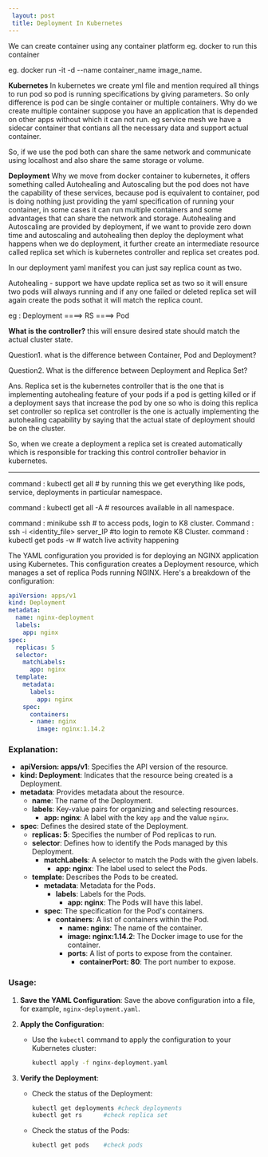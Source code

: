 ```yaml
---
 layout: post
 title: Deployment In Kubernetes
---
```

  
  We can create container using any container platform eg. docker to run this container

eg. docker run -it -d --name container_name image_name.



**Kubernetes**
In kubernetes we create yml file and mention required all things to run pod so pod is running specifications by giving parameters.
So only difference is pod can be single container or multiple containers.
Why do we create multiple container suppose you have an application that is depended on other apps without which it can not run. eg service mesh we have a sidecar container that contians all the necessary data and support actual container.

So, if we use the pod both can share the same network and communicate using localhost and also share the same storage or volume.


**Deployment**
Why we move from docker container to kubernetes, it offers something called Autohealing and Autoscaling but the pod does not have the capability of these services, because pod is equivalent to container, pod is doing nothing just providing the yaml specification of running your container, in some cases it can run multiple containers and some advantages that can share the network and storage. Autohealing and Autoscaling are provided by deployment, if we want to provide zero down time and autoscaling and autohealing then deploy the deployment what happens when we do deployment, it further create an intermediate resource called replica set which is kubernetes controller and replica set creates pod.

In our deployment yaml manifest you can just say replica count as two.

Autohealing - support we have update replica set as two so it will ensure two pods will always running and if any one failed or deleted replica set will again create the pods sothat it will match the replica count.



eg : Deployment ====> RS ====> Pod

**What is the controller?** this will ensure desired state should match the actual cluster state.

Question1. what is the difference between Container, Pod and Deployment?

Question2. What is the difference between Deployment and Replica Set?

Ans. Replica set is the kubernetes controller that is the one that is implementing autohealing feature of your pods if a pod is getting killed or if a deployment says that increase the pod by one so who is doing this replica set controller so replica set controller is the one is actually implementing the autohealing capability by saying that the actual state of deployment should be on the cluster.

So, when we create a deployment a replica set is created automatically which is responsible for tracking this control controller behavior in kubernetes.


--------------------------------------------------------

command : kubectl get all # by running this we get everything like pods, service, deployments in particular namespace.

command : kubectl get all -A # resources available in all namespace.

command : minikube ssh # to access pods, login to K8 cluster.
Command : ssh -i <identity_file> server_IP  #to login to remote K8 Cluster.
command : kubectl get pods -w  # watch live activity happening

The YAML configuration you provided is for deploying an NGINX application using Kubernetes. This configuration creates a Deployment resource, which manages a set of replica Pods running NGINX. Here's a breakdown of the configuration:



```yaml
apiVersion: apps/v1
kind: Deployment
metadata:
  name: nginx-deployment
  labels:
    app: nginx
spec:
  replicas: 5
  selector:
    matchLabels:
      app: nginx
  template:
    metadata:
      labels:
        app: nginx
    spec:
      containers:
      - name: nginx
        image: nginx:1.14.2
```


### Explanation:

- **apiVersion: apps/v1**: Specifies the API version of the resource.
- **kind: Deployment**: Indicates that the resource being created is a Deployment.
- **metadata**: Provides metadata about the resource.
  - **name**: The name of the Deployment.
  - **labels**: Key-value pairs for organizing and selecting resources.
    - **app: nginx**: A label with the key `app` and the value `nginx`.
- **spec**: Defines the desired state of the Deployment.
  - **replicas: 5**: Specifies the number of Pod replicas to run.
  - **selector**: Defines how to identify the Pods managed by this Deployment.
    - **matchLabels**: A selector to match the Pods with the given labels.
      - **app: nginx**: The label used to select the Pods.
  - **template**: Describes the Pods to be created.
    - **metadata**: Metadata for the Pods.
      - **labels**: Labels for the Pods.
        - **app: nginx**: The Pods will have this label.
    - **spec**: The specification for the Pod's containers.
      - **containers**: A list of containers within the Pod.
        - **name: nginx**: The name of the container.
        - **image: nginx:1.14.2**: The Docker image to use for the container.
        - **ports**: A list of ports to expose from the container.
          - **containerPort: 80**: The port number to expose.


### Usage:

1. **Save the YAML Configuration**: Save the above configuration into a file, for example, `nginx-deployment.yaml`.

2. **Apply the Configuration**:
   - Use the `kubectl` command to apply the configuration to your Kubernetes cluster:
     ```sh
     kubectl apply -f nginx-deployment.yaml
     ```

5. **Verify the Deployment**:
   - Check the status of the Deployment:
     ```sh
     kubectl get deployments #check deployments
     kubectl get rs      #check replica set
     ```
   - Check the status of the Pods:
     ```sh
     kubectl get pods    #check pods
     ```

